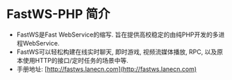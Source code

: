# FastWS-PHP 简介

- FastWS是Fast WebService的缩写. 旨在提供高校稳定的由纯PHP开发的多进程WebService.
- FastWS可以轻松构建在线实时聊天, 即时游戏, 视频流媒体播放, RPC, 以及原本使用HTTP的接口/定时任务的场景中等.
- 手册地址: [http://fastws.lanecn.com](http://fastws.lanecn.com)